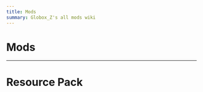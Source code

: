 ```yaml
---
title: Mods
summary: Globox_Z's all mods wiki
---
```

# Mods

<div id="icon-gallery"></div>
<script src="/wiki/javascripts/gallery.js"></script>


---
# Resource Pack
<div id="resource-gallery"></div>